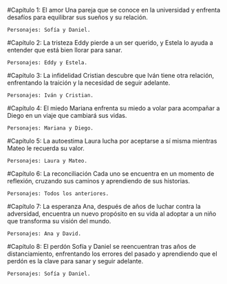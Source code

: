 #Capítulo 1: El amor
    Una pareja que se conoce en la universidad y enfrenta desafíos para equilibrar sus sueños y su relación.

    Personajes: Sofía y Daniel.
    
#Capítulo 2: La tristeza
Eddy pierde a un ser querido, y Estela lo ayuda a entender que está bien llorar para sanar.

    Personajes: Eddy y Estela.

#Capítulo 3: La infidelidad
Cristian descubre que Iván tiene otra relación, enfrentando la traición y la necesidad de seguir adelante.

    Personajes: Iván y Cristian.

#Capítulo 4: El miedo
Mariana enfrenta su miedo a volar para acompañar a Diego en un viaje que cambiará sus vidas.

    Personajes: Mariana y Diego.

#Capítulo 5: La autoestima
Laura lucha por aceptarse a sí misma mientras Mateo le recuerda su valor.

    Personajes: Laura y Mateo.


#Capítulo 6: La reconciliación
Cada uno se encuentra en un momento de reflexión, cruzando sus caminos y aprendiendo de sus historias.

    Personajes: Todos los anteriores.

#Capítulo 7: La esperanza
Ana, después de años de luchar contra la adversidad, encuentra un nuevo propósito en su vida al adoptar a un niño que transforma su visión del mundo.

    Personajes: Ana y David.

#Capítulo 8: El perdón
Sofía y Daniel se reencuentran tras años de distanciamiento, enfrentando los errores del pasado y aprendiendo que el perdón es la clave para sanar y seguir adelante.

    Personajes: Sofía y Daniel.


